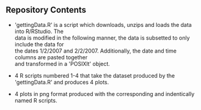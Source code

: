 ## Repository Contents

* 'gettingData.R' is a script which downloads, unzips and loads the data into R/RStudio. The  
  data is modified in the following manner, the data is subsetted to only include the data for  
  the dates 1/2/2007 and 2/2/2007. Additionally, the date and time columns are pasted together  
  and transformed in a 'POSIXlt' object.  
  
* 4 R scripts numbered 1-4 that take the dataset produced by the 'gettingData.R' and produces 4 plots.  
  
* 4 plots in png format produced with the corresponding and indentically named R scripts.
